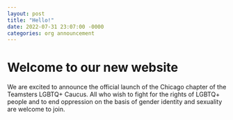```yaml
---
layout: post
title: "Hello!"
date: 2022-07-31 23:07:00 -0000
categories: org announcement
---
```


# Welcome to our new website
We are excited to announce the official launch of the Chicago chapter of the Teamsters LGBTQ+ Caucus. All who wish to fight for the rights of LGBTQ+ people and to end oppression on the basis of gender identity and sexuality are welcome to join.
